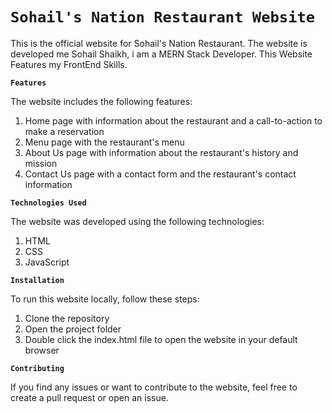 # **`Sohail's Nation Restaurant Website`**

This is the official website for Sohail's Nation Restaurant. The website is developed me Sohail Shaikh, i am a MERN Stack Developer.
This Website Features my FrontEnd Skills.


**`Features`**

The website includes the following features:
1) Home page with information about the restaurant and a call-to-action to make a reservation
2) Menu page with the restaurant's menu
3) About Us page with information about the restaurant's history and mission
4) Contact Us page with a contact form and the restaurant's contact information

**`Technologies Used`**

The website was developed using the following technologies:
1) HTML
2) CSS
3) JavaScript


**`Installation`**

To run this website locally, follow these steps:
1) Clone the repository
2) Open the project folder
3) Double click the index.html file to open the website in your default browser

**`Contributing`**

If you find any issues or want to contribute to the website, feel free to create a pull request or open an issue.
